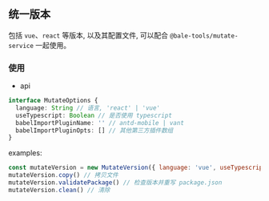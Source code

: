 ## 统一版本

包括 `vue`、`react` 等版本, 以及其配置文件, 可以配合 `@bale-tools/mutate-service` 一起使用。

### 使用

- api

```typescript
interface MutateOptions {
  language: String // 语言, 'react' | 'vue'
  useTypescript: Boolean // 是否使用 typescript
  babelImportPluginName: '' // antd-mobile | vant
  babelImportPluginOpts: [] // 其他第三方插件数组
}
```

examples:

```javascript
const mutateVersion = new MutateVersion({ language: 'vue', useTypescript: false, babelImportPluginName: 'vant' })
mutateVersion.copy() // 拷贝文件
mutateVersion.validatePackage() // 检查版本并重写 package.json
mutateVersion.clean() // 清除
```
